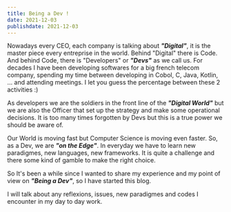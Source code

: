 ```yaml
---
title: Being a Dev !
date: 2021-12-03
publishdate: 2021-12-03
---
```


Nowadays every CEO, each company is talking about ***"Digital"***, it is the master piece every entreprise in the world. Behind "Digital" there is Code. And behind Code, there is "Developers" or ***"Devs"*** as we call us. For decades I have been developing softwares for a big french telecom company, spending my time between developing in Cobol, C, Java, Kotlin, … and attending meetings. I let you guess the percentage between these 2 activities :)

As developers we are the soldiers in the front line of the ***"Digital World"*** but we are also the Officer that set up the strategy and make some operational decisions. It is too many times forgotten by Devs but this is a true power we should be aware of.

Our World is moving fast but Computer Science is moving even faster. So, as a Dev, we are ***"on the Edge"***. In everyday we have to learn new paradigmes, new languages, new frameworks. It is quite a challenge and there some kind of gamble to make the right choice.

So It's been a while since I wanted to share my experience and my point of view on ***"Being a Dev"***, so I have started this blog.

I will talk about any reflexions, issues, new paradigmes and codes I encounter in my day to day work.
